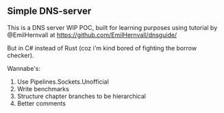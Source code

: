 ## Simple DNS-server

This is a DNS server WIP POC, built for learning purposes using tutorial by @EmilHernvall at https://github.com/EmilHernvall/dnsguide/

But in C# instead of Rust (coz i'm kind bored of fighting the borrow checker).



Wannabe's:

1. Use Pipelines.Sockets.Unofficial
2. Write benchmarks
3. Structure chapter branches to be hierarchical
4. Better comments
